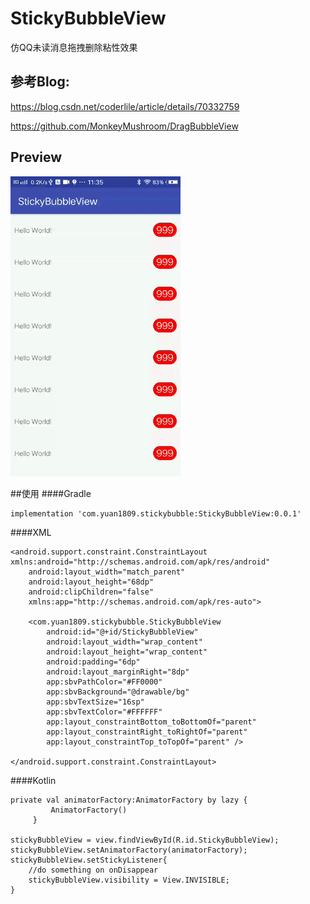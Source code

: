 # StickyBubbleView
仿QQ未读消息拖拽删除粘性效果

## 参考Blog:  
https://blog.csdn.net/coderlile/article/details/70332759  

https://github.com/MonkeyMushroom/DragBubbleView

## Preview
![](https://github.com/yuan1809/StickyBubbleView/blob/master/preview.gif)

##使用
####Gradle
```
implementation 'com.yuan1809.stickybubble:StickyBubbleView:0.0.1'
```

####XML
```
<android.support.constraint.ConstraintLayout xmlns:android="http://schemas.android.com/apk/res/android"
    android:layout_width="match_parent"
    android:layout_height="68dp"
    android:clipChildren="false"
    xmlns:app="http://schemas.android.com/apk/res-auto">

    <com.yuan1809.stickybubble.StickyBubbleView
        android:id="@+id/StickyBubbleView"
        android:layout_width="wrap_content"
        android:layout_height="wrap_content"
        android:padding="6dp"
        android:layout_marginRight="8dp"
        app:sbvPathColor="#FF0000"
        app:sbvBackground="@drawable/bg"
        app:sbvTextSize="16sp"
        app:sbvTextColor="#FFFFFF"
        app:layout_constraintBottom_toBottomOf="parent"
        app:layout_constraintRight_toRightOf="parent"
        app:layout_constraintTop_toTopOf="parent" />

</android.support.constraint.ConstraintLayout>
```

####Kotlin
```
private val animatorFactory:AnimatorFactory by lazy {
         AnimatorFactory()
     }
     
stickyBubbleView = view.findViewById(R.id.StickyBubbleView);
stickyBubbleView.setAnimatorFactory(animatorFactory);
stickyBubbleView.setStickyListener{
    //do something on onDisappear
    stickyBubbleView.visibility = View.INVISIBLE;
}
```



